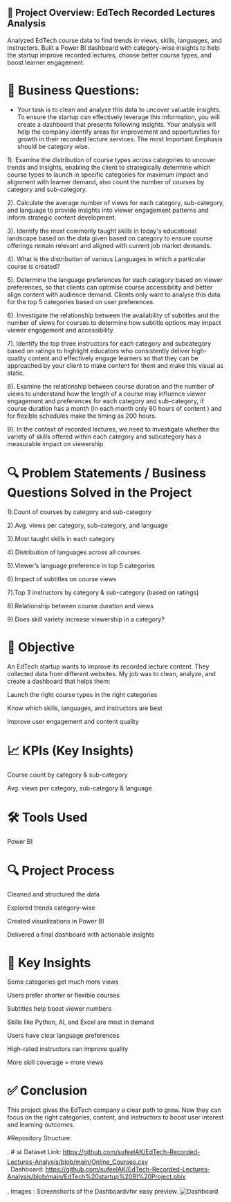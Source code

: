 ## 📌 Project Overview: EdTech Recorded Lectures Analysis

Analyzed EdTech course data to find trends in views, skills, languages, and instructors. Built a Power BI dashboard with category-wise insights to help the startup improve recorded lectures, choose better course types, and boost learner engagement.

# 🎯 Business Questions: 
* Your task is to clean and analyse this data to uncover valuable insights. To ensure the startup can effectively leverage this information, you will create a dashboard  that presents following insights. Your analysis will help the company identify areas for improvement and opportunities for growth in their recorded lecture services.
The most Important Emphasis should be category wise.

1). Examine the distribution of course types across categories to uncover trends and insights, enabling the client to strategically determine which course types to launch in specific categories for maximum impact and alignment with learner demand, also count the number of courses by category and sub-category.

2). Calculate the average number of views for each category, sub-category, and language to provide insights into viewer engagement patterns and inform strategic content development.

3). Identify the most commonly taught skills in today's educational landscape based on the data given based on category to ensure course offerings remain relevant and aligned with current job market demands.

4). What is the distribution of various Languages  in which a particular course is  created?

5). Determine the language preferences for each category based on viewer preferences, so that clients can optimise course accessibility and better align content with audience demand. Clients only want to analyse this data for the top 5 categories based on user preferences.

6). Investigate the relationship between the availability of subtitles and the number of views for courses to determine how subtitle options may impact viewer engagement and accessibility.

7). Identify the top three instructors for each category and subcategory based on ratings   to highlight educators who consistently deliver high-quality content and effectively engage learners so that they can be approached by your client to make content for them and make this visual as static.

8). Examine the relationship between course duration and the number of views to understand how the length of a course may influence viewer engagement and preferences for each category and sub-category, if course duration has a month (in each month only 60 hours of content ) and for flexible schedules make the timing as 200 hours.

9). In the context of recorded lectures, we need to investigate whether the variety of skills offered within each category and subcategory has a measurable impact on viewership


# 🔍 Problem Statements / Business Questions Solved in the Project

1).Count of courses by category and sub-category

2).Avg. views per category, sub-category, and language

3).Most taught skills in each category

4).Distribution of languages across all courses

5).Viewer’s language preference in top 5 categories

6).Impact of subtitles on course views

7).Top 3 instructors by category & sub-category (based on ratings)

8).Relationship between course duration and views

9).Does skill variety increase viewership in a category?





# 🧩 Objective
An EdTech startup wants to improve its recorded lecture content. They collected data from different websites. My job was to clean, analyze, and create a dashboard that helps them:

Launch the right course types in the right categories

Know which skills, languages, and instructors are best

Improve user engagement and content quality

# 📈 KPIs (Key Insights)
Course count by category & sub-category

Avg. views per category, sub-category & language

# 🛠️ Tools Used
Power BI

# 🔍 Project Process
Cleaned and structured the data

Explored trends category-wise

Created visualizations in Power BI

Delivered a final dashboard with actionable insights

# 🧠 Key Insights
Some categories get much more views

Users prefer shorter or flexible courses

Subtitles help boost viewer numbers

Skills like Python, AI, and Excel are most in demand

Users have clear language preferences

High-rated instructors can improve quality

More skill coverage = more views

# ✅ Conclusion
This project gives the EdTech company a clear path to grow.
Now they can focus on the right categories, content, and instructors to boost user interest and learning outcomes.

#Repository Structure: 

. # 📊 Dataset Link:
                 https://github.com/sufeelAK/EdTech-Recorded-Lectures-Analysis/blob/main/Online_Courses.csv <br />
. Dashboard: https://github.com/sufeelAK/EdTech-Recorded-Lectures-Analysis/blob/main/EdTech%20startup%20BI%20Project.pbix <br />     
. Images : Screenshorts of the Dashboardvfor easy preview.
          ![Dashboard](https://github.com/user-attachments/assets/5a79d295-9391-4324-91b3-5eb03bd1d9d0)




